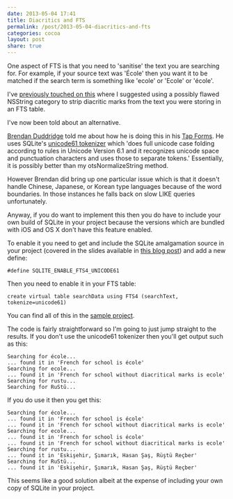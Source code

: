 ```yaml
---
date: 2013-05-04 17:41
title: Diacritics and FTS
permalink: /post/2013-05-04-diacritics-and-fts
categories: cocoa
layout: post
share: true
---
```


One aspect of FTS is that you need to 'sanitise' the text you are searching for. For example, if your source text was 'École' then you want it to be matched if the search term is something like 'ecole' or 'Ecole' or 'école'.

I've [previously touched on this](https://swwritings.com/post/2013-04-30-searching-for-speedy-searching#nsstringotscategory) where I suggested using a possibly flawed NSString category to strip diacritic marks from the text you were storing in an FTS table.

I've now been told about an alternative.

[Brendan Duddridge](https://twitter.com/tapforms) told me about how he is doing this in his [Tap Forms](http://www.tapforms.com). He uses SQLite's [unicode61 tokenizer](http://www.sqlite.org/fts3.html#unicode61) which 'does full unicode case folding according to rules in Unicode Version 6.1 and it recognizes unicode space and punctuation characters and uses those to separate tokens.' Essentially, it is possibly better than my otsNormalizeString method.

However Brendan did bring up one particular issue which is that it doesn't handle Chinese, Japanese, or Korean type languages because of the word boundaries. In those instances he falls back on slow LIKE queries unfortunately.

Anyway, if you do want to implement this then you do have to include your own build of SQLite in your project because the versions which are bundled with iOS and OS X don't have this feature enabled.

To enable it you need to get and include the SQLite amalgamation source in your project (covered in the slides available in [this blog post](https://swwritings.com/post/2013-04-15-searching-for-speedy-searching-prelude)) and add a new define:

	#define SQLITE_ENABLE_FTS4_UNICODE61

Then you need to enable it in your FTS table:

	create virtual table searchData using FTS4 (searchText, tokenize=unicode61)

You can find all of this in the [sample project](https://bitbucket.org/ottersoftware/fts-diacritic-marks/overview).

The code is fairly straightforward so I'm going to just jump straight to the results. If you don't use the unicode61 tokenizer then you'll get output such as this:

	Searching for école...
	... found it in 'French for school is école'
	Searching for ecole...
	... found it in 'French for school without diacritical marks is ecole'
	Searching for rustu...
	Searching for RuStŭ...

If you do use it then you get this:

	Searching for école...
	... found it in 'French for school is école'
	... found it in 'French for school without diacritical marks is ecole'
	Searching for ecole...
	... found it in 'French for school is école'
	... found it in 'French for school without diacritical marks is ecole'
	Searching for rustu...
	... found it in 'Eskişehir, Şımarık, Hasan Şaş, Rüştü Reçber'
	Searching for RuStŭ...
	... found it in 'Eskişehir, Şımarık, Hasan Şaş, Rüştü Reçber'

This seems like a good solution albeit at the expense of including your own copy of SQLite in your project.
